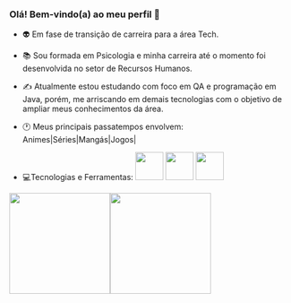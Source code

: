 ### Olá! Bem-vindo(a) ao meu perfil 👺

- 👽 Em fase de transição de carreira para a área Tech.
- 📚 Sou formada em Psicologia e minha carreira até o momento foi desenvolvida no setor de Recursos Humanos.
- ✍️ Atualmente estou estudando com foco em QA e programação em Java, porém, me arriscando em demais tecnologias com o objetivo de ampliar meus conhecimentos da área.
- 🕐 Meus principais passatempos envolvem: Animes|Séries|Mangás|Jogos|


- 💻Tecnologias e Ferramentas:  <img src="https://cdn.jsdelivr.net/gh/devicons/devicon/icons/git/git-original-wordmark.svg" width="50" height="50"/> 
            <img src="https://cdn.jsdelivr.net/gh/devicons/devicon/icons/github/github-original-wordmark.svg" width="50" height="50"/> 
            <img src="https://cdn.jsdelivr.net/gh/devicons/devicon/icons/java/java-original-wordmark.svg" width="50" height="50"/> 
          

<div><a href="https://github.com/andrique"><img height="180em" src="https://github-readme-stats.vercel.app/api/top-langs/?username=andrique&layout=compact&langs_count=7&theme=dracula"/><img height="180em" src="https://github-readme-stats.vercel.app/api?username=andrique&show_icons=true&theme=dracula&include_all_commits=true&count_private=true"/></div>



